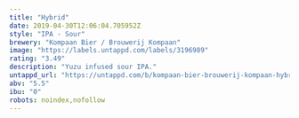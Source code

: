 ```yaml
---
title: "Hybrid"
date: 2019-04-30T12:06:04.705952Z
style: "IPA - Sour"
brewery: "Kompaan Bier / Brouwerij Kompaan"
image: "https://labels.untappd.com/labels/3196989"
rating: "3.49"
description: "Yuzu infused sour IPA."
untappd_url: "https://untappd.com/b/kompaan-bier-brouwerij-kompaan-hybrid/3196989"
abv: "5.5"
ibu: "0"
robots: noindex,nofollow
---
```

